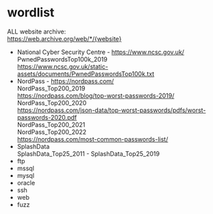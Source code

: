 # wordlist
ALL website archive:<br>
https://web.archive.org/web/*/{website}<br>
* National Cyber Security Centre - https://www.ncsc.gov.uk/<br>
PwnedPasswordsTop100k_2019<br>
https://www.ncsc.gov.uk/static-assets/documents/PwnedPasswordsTop100k.txt<br>
* NordPass - https://nordpass.com/<br>
NordPass_Top200_2019<br>
https://nordpass.com/blog/top-worst-passwords-2019/<br>
NordPass_Top200_2020<br>
https://nordpass.com/json-data/top-worst-passwords/pdfs/worst-passwords-2020.pdf<br>
NordPass_Top200_2021<br>
NordPass_Top200_2022<br>
https://nordpass.com/most-common-passwords-list/<br>
* SplashData<br>
SplashData_Top25_2011 - SplashData_Top25_2019<br>
* ftp
* mssql
* mysql
* oracle
* ssh
* web
* fuzz
